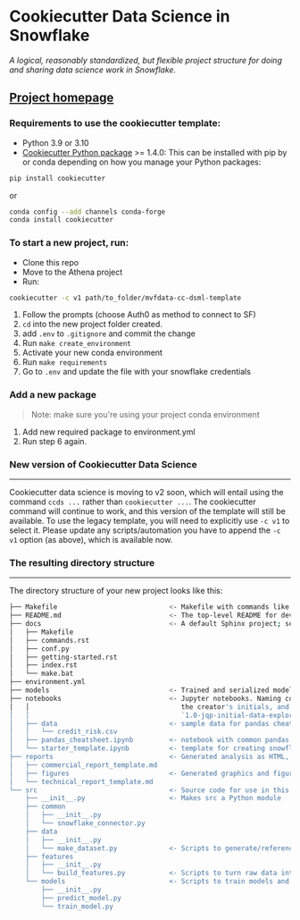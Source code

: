 # Cookiecutter Data Science in Snowflake

_A logical, reasonably standardized, but flexible project structure for doing and sharing data science work in Snowflake._

## [Project homepage](https://bitbucket.org/mvfglobal/mvfdata-cc-dsml-template/src/main/)

### Requirements to use the cookiecutter template:

- Python 3.9 or 3.10
- [Cookiecutter Python package](http://cookiecutter.readthedocs.org/en/latest/installation.html) >= 1.4.0: This can be installed with pip by or conda depending on how you manage your Python packages:

```bash
pip install cookiecutter
```

or

```bash
conda config --add channels conda-forge
conda install cookiecutter
```

### To start a new project, run:

- Clone this repo
- Move to the Athena project
- Run:

```bash
cookiecutter -c v1 path/to_folder/mvfdata-cc-dsml-template
```

1. Follow the prompts (choose Auth0 as method to connect to SF)
2. `cd` into the new project folder created.
3. add `.env` to `.gitignore` and commit the change
4. Run `make create_environment`
5. Activate your new conda environment
6. Run `make requirements`
7. Go to `.env` and update the file with your snowflake credentials

### Add a new package

> Note: make sure you're using your project conda environment

1. Add new required package to environment.yml
1. Run step 6 again.

### New version of Cookiecutter Data Science

---

Cookiecutter data science is moving to v2 soon, which will entail using
the command `ccds ...` rather than `cookiecutter ...`. The cookiecutter command
will continue to work, and this version of the template will still be available.
To use the legacy template, you will need to explicitly use `-c v1` to select it.
Please update any scripts/automation you have to append the `-c v1` option (as above),
which is available now.

### The resulting directory structure

---

The directory structure of your new project looks like this:

```bash
├── Makefile                            <- Makefile with commands like `make create_environment` or `make requirements`
├── README.md                           <- The top-level README for developers using this project.
├── docs                                <- A default Sphinx project; see sphinx-doc.org for details
│   ├── Makefile
│   ├── commands.rst
│   ├── conf.py
│   ├── getting-started.rst
│   ├── index.rst
│   └── make.bat
├── environment.yml
├── models                              <- Trained and serialized models, model predictions, or model summaries
├── notebooks                           <- Jupyter notebooks. Naming convention is a number (for ordering),
│   │                                      the creator's initials, and a short `-` delimited description, e.g.
│   │                                      `1.0-jqp-initial-data-exploration`.
│   ├── data                            <- sample data for pandas cheatsheet notebook
│   │   └── credit_risk.csv
│   ├── pandas_cheatsheet.ipynb         <- notebook with common pandas operations
│   └── starter_template.ipynb          <- template for creating snowflake ready connected notebooks
├── reports                             <- Generated analysis as HTML, PDF, LaTeX, etc.
│   ├── commercial_report_template.md
│   ├── figures                         <- Generated graphics and figures to be used in reporting
│   └── technical_report_template.md
└── src                                 <- Source code for use in this project.
    ├── __init__.py                     <- Makes src a Python module
    ├── common
    │   ├── __init__.py
    │   └── snowflake_connector.py
    ├── data
    │   ├── __init__.py
    │   └── make_dataset.py             <- Scripts to generate/reference data in snowflake
    ├── features
    │   ├── __init__.py
    │   └── build_features.py           <- Scripts to turn raw data into features for modeling
    └── models                          <- Scripts to train models and then use trained models to make predictions
        ├── __init__.py
        ├── predict_model.py
        └── train_model.py
```
